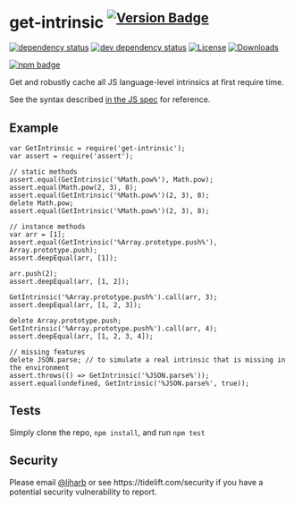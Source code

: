 <h1 id="get-intrinsic-%21version-badgenpm-version-svgpackage-url">get-intrinsic <sup><a href="https://npmjs.org/package/get-intrinsic"><img src="http://versionbadg.es/ljharb/get-intrinsic.svg" alt="Version Badge" /></a></sup></h1>

<p><a href="https://david-dm.org/ljharb/get-intrinsic"><img src="https://david-dm.org/ljharb/get-intrinsic.svg" alt="dependency status" /></a>
<a href="https://david-dm.org/ljharb/get-intrinsic#info=devDependencies"><img src="https://david-dm.org/ljharb/get-intrinsic/dev-status.svg" alt="dev dependency status" /></a>
<a href="LICENSE"><img src="https://img.shields.io/npm/l/get-intrinsic.svg" alt="License" /></a>
<a href="https://npm-stat.com/charts.html?package=get-intrinsic"><img src="https://img.shields.io/npm/dm/get-intrinsic.svg" alt="Downloads" /></a></p>

<p><a href="https://npmjs.org/package/get-intrinsic"><img src="https://nodei.co/npm/get-intrinsic.png?downloads=true&amp;stars=true" alt="npm badge" /></a></p>

<p>Get and robustly cache all JS language-level intrinsics at first require time.</p>

<p>See the syntax described <a href="https://tc39.es/ecma262/#sec-well-known-intrinsic-objects">in the JS spec</a> for reference.</p>

<h2 id="example">Example</h2>

<pre><code class="js">var GetIntrinsic = require('get-intrinsic');
var assert = require('assert');

// static methods
assert.equal(GetIntrinsic('%Math.pow%'), Math.pow);
assert.equal(Math.pow(2, 3), 8);
assert.equal(GetIntrinsic('%Math.pow%')(2, 3), 8);
delete Math.pow;
assert.equal(GetIntrinsic('%Math.pow%')(2, 3), 8);

// instance methods
var arr = [1];
assert.equal(GetIntrinsic('%Array.prototype.push%'), Array.prototype.push);
assert.deepEqual(arr, [1]);

arr.push(2);
assert.deepEqual(arr, [1, 2]);

GetIntrinsic('%Array.prototype.push%').call(arr, 3);
assert.deepEqual(arr, [1, 2, 3]);

delete Array.prototype.push;
GetIntrinsic('%Array.prototype.push%').call(arr, 4);
assert.deepEqual(arr, [1, 2, 3, 4]);

// missing features
delete JSON.parse; // to simulate a real intrinsic that is missing in the environment
assert.throws(() =&gt; GetIntrinsic('%JSON.parse%'));
assert.equal(undefined, GetIntrinsic('%JSON.parse%', true));
</code></pre>

<h2 id="tests">Tests</h2>

<p>Simply clone the repo, <code>npm install</code>, and run <code>npm test</code></p>

<h2 id="security">Security</h2>

<p>Please email <a href="https://github.com/ljharb">@ljharb</a> or see https://tidelift.com/security if you have a potential security vulnerability to report.</p>
